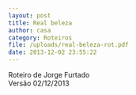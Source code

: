 ```yaml
---
layout: post
title: Real beleza
author: casa
category: Roteiros
file: /uploads/real-beleza-rot.pdf
date: 2013-12-02 23:55:22
---
```

Roteiro de Jorge Furtado\
Versão 02/12/2013